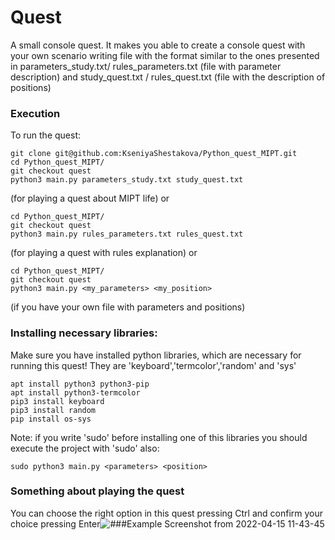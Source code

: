 # Quest
A small console quest. It makes you able to create a console quest with your own scenario writing file with the format similar to the ones presented in parameters_study.txt/ rules_parameters.txt (file with parameter description) and study_quest.txt / rules_quest.txt (file with the description of positions) 

### Execution
To run the quest:
```
git clone git@github.com:KseniyaShestakova/Python_quest_MIPT.git
cd Python_quest_MIPT/
git checkout quest
python3 main.py parameters_study.txt study_quest.txt
```
(for playing a quest about MIPT life)
or 
```
cd Python_quest_MIPT/
git checkout quest
python3 main.py rules_parameters.txt rules_quest.txt
```
(for playing a quest with rules explanation)
or
```
cd Python_quest_MIPT/
git checkout quest
python3 main.py <my_parameters> <my_position>
```
(if you have your own file with parameters and positions)

### Installing necessary libraries:
Make sure you have installed python libraries, which are necessary for running this quest!
They are 'keyboard','termcolor','random' and 'sys'
```
apt install python3 python3-pip
apt install python3-termcolor
pip3 install keyboard
pip3 install random
pip install os-sys
```
Note: if you write 'sudo' before installing one of this libraries you should execute the project with 'sudo' also:
```
sudo python3 main.py <parameters> <position>
```
### Something about playing the quest
You can choose the right option in this quest pressing Ctrl and confirm your choice pressing Enter![
###Example
Screenshot from 2022-04-15 11-43-45](https://user-images.githubusercontent.com/91065721/163548416-7ab0d810-2cf1-4020-953a-90259cfa807c.png)

